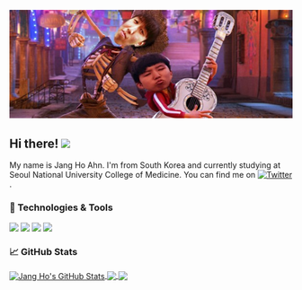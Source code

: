 [![Header](https://github.com/oskumd2/oskumd2/blob/main/coco%20copy.jpg "Header")](https://scholar.google.com/citations?user=GPin07AAAAAJ&hl=ko)

## Hi there!  <img src="https://raw.githubusercontent.com/MartinHeinz/MartinHeinz/master/wave.gif" width="30px">
My name is Jang Ho Ahn. I'm from South Korea and currently studying at Seoul National University College of Medicine. You can find me on [![Twitter][1.2]][1] .
<br>

### 🔧 Technologies & Tools

![](https://img.shields.io/badge/OS-Linux-informational?style=flat&logo=linux&logoColor=white&color=2bbc8a)
![](https://img.shields.io/badge/Code-Python-informational?style=flat&logo=python&logoColor=white&color=2bbc8a)
![](https://img.shields.io/badge/Code-JavaScript-informational?style=flat&logo=javascript&logoColor=white&color=2bbc8a)
![](https://img.shields.io/badge/Tools-Docker-informational?style=flat&logo=docker&logoColor=white&color=2bbc8a)
<br>

### &#x1f4c8; GitHub Stats

<a href="https://github.com/oskumd2/oskumd2">
  <img align="center" src="https://github-readme-stats.vercel.app/api?username=oskumd2&show_icons=true&line_height=27&count_private=true&title_color=ffffff&text_color=c9cacc&icon_color=2bbc8a&bg_color=1d1f21" alt="Jang Ho's GitHub Stats" />
</a>

<a href="https://github.com/oskumd2/research">
  <img align="center" src="https://github-readme-stats.vercel.app/api/pin/?username=oskumd2&repo=research&title_color=ffffff&text_color=c9cacc&icon_color=2bbc8a&bg_color=1d1f21" />
</a>

<a href="https://github.com/oskumd2/universal-computation">
  <img align="center" src="https://github-readme-stats.vercel.app/api/pin/?username=oskumd2&repo=universal-computation&title_color=ffffff&text_color=c9cacc&icon_color=2bbc8a&bg_color=1d1f21" />
</a>    
<!-- icons without padding -->

[1.2]: http://i.imgur.com/tXSoThF.png

<!-- links to your social media accounts -->
[1]: https://twitter.com/jangho_ahn_

<!-- Resources -->
<!-- Icons: https://simpleicons.org/ -->
<!-- GitHub Stats: https://github.com/anuraghazra/github-readme-stats -->
<!-- Emojis: https://emojipedia.org/emoji/ -->
<!-- HTML Emojis: https://www.fileformat.info/index.htm -->
<!-- Shields: https://shields.io/ -->
<!-- Awesome GitHub Profile README: https://github.com/abhisheknaiidu/awesome-github-profile-readme -->
